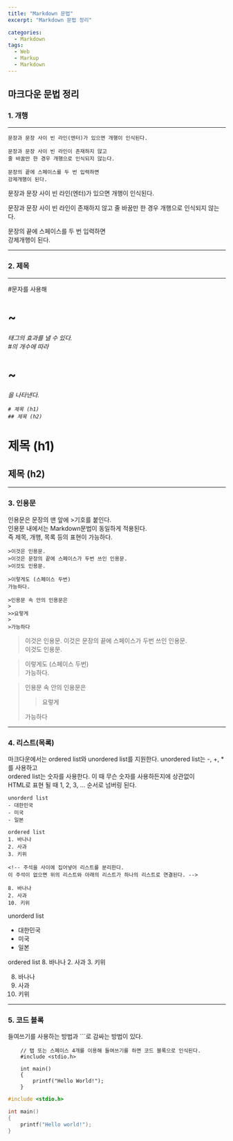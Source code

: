 ```yaml
---
title: "Markdown 문법"
excerpt: "Markdown 문법 정리"

categories:
  - Markdown
tags:
  - Web
  - Markup
  - Markdown
---
```


## 마크다운 문법 정리

### 1. 개행

---

```
문장과 문장 사이 빈 라인(엔터)가 있으면 개행이 인식된다.

문장과 문장 사이 빈 라인이 존재하지 않고
줄 바꿈만 한 경우 개행으로 인식되지 않는다.

문장의 끝에 스페이스를 두 번 입력하면
강제개행이 된다.
```

문장과 문장 사이 빈 라인(엔터)가 있으면 개행이 인식된다.

문장과 문장 사이 빈 라인이 존재하지 않고
줄 바꿈만 한 경우 개행으로 인식되지 않는다.

문장의 끝에 스페이스를 두 번 입력하면  
강제개행이 된다.

---

### 2. 제목

---

\#문자를 사용해 <h1>~<h6>태그의 효과를 낼 수 있다.  
\#의 개수에 따라 <h1>~<h6>을 나타낸다.

```
# 제목 (h1)
## 제목 (h2)
```

# 제목 (h1)

## 제목 (h2)

---

### 3. 인용문

인용문은 문장의 맨 앞에 >기호를 붙인다.  
인용문 내에서는 Markdown문법이 동일하게 적용된다.  
즉 제목, 개행, 목록 등의 표현이 가능하다.

```
>이것은 인용문.
>이것은 문장의 끝에 스페이스가 두번 쓰인 인용문.
>이것도 인용문.

>이렇게도 (스페이스 두번)
가능하다.

>인용문 속 안의 인용문은
>
>>요렇게
>
>가능하다
```

> 이것은 인용문.
> 이것은 문장의 끝에 스페이스가 두번 쓰인 인용문.  
> 이것도 인용문.

> 이렇게도 (스페이스 두번)  
> 가능하다.

> 인용문 속 안의 인용문은
>
> > 요렇게
>
> 가능하다

---

### 4. 리스트(목록)

마크다운에서는 ordered list와 unordered list를 지원한다.
unordered list는 -, +, \*를 사용하고  
ordered list는 숫자를 사용한다. 이 때 무슨 숫자를 사용하든지에 상관없이  
HTML로 표현 될 때 1, 2, 3, ... 순서로 넘버링 된다.

```
unorderd list
- 대한민국
- 미국
- 일본

ordered list
1. 바나나
2. 사과
3. 키위

<!-- 주석을 사이에 집어넣어 리스트를 분리한다.
이 주석이 없으면 위의 리스트와 아래의 리스트가 하나의 리스트로 연결된다. -->

8. 바나나
2. 사과
10. 키위
```

unorderd list

- 대한민국
- 미국
- 일본

ordered list 8. 바나나 2. 사과 3. 키위

<!-- 주석을 사이에 집어넣어 리스트를 분리한다.
이 주석이 없으면 위의 리스트와 아래의 리스트가 하나의 리스트로 연결된다. -->

8. 바나나
9. 사과
10. 키위

---

### 5. 코드 블록

들여쓰기를 사용하는 방법과 ```로 감싸는 방법이 있다.

```
    // 탭 또는 스페이스 4개를 이용해 들여쓰기를 하면 코드 블록으로 인식된다.
    #include <stdio.h>

    int main()
    {
        printf("Hello World!");
    }
```

```c
#include <stdio.h>

int main()
{
    printf("Hello world!");
}
```
